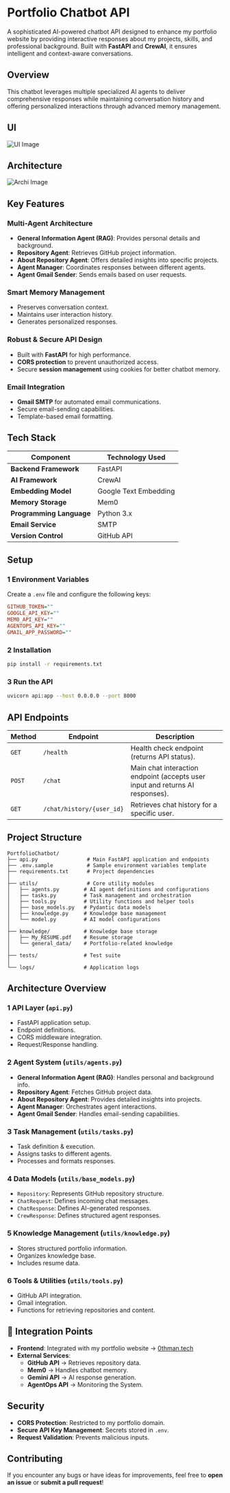 # Portfolio Chatbot API

A sophisticated AI-powered chatbot API designed to enhance my portfolio website by providing interactive responses about my projects, skills, and professional background. Built with **FastAPI** and **CrewAI**, it ensures intelligent and context-aware conversations.

## Overview

This chatbot leverages multiple specialized AI agents to deliver comprehensive responses while maintaining conversation history and offering personalized interactions through advanced memory management.

## UI

![UI Image](./imgs/UI.png)

##  Architecture 

![Archi Image](./imgs/archi.png)


## Key Features

###  Multi-Agent Architecture
- **General Information Agent (RAG)**: Provides personal details and background.
- **Repository Agent**: Retrieves GitHub project information.
- **About Repository Agent**: Offers detailed insights into specific projects.
- **Agent Manager**: Coordinates responses between different agents.
- **Agent Gmail Sender**: Sends emails based on user requests.

###  Smart Memory Management
- Preserves conversation context.
- Maintains user interaction history.
- Generates personalized responses.

###  Robust & Secure API Design
- Built with **FastAPI** for high performance.
- **CORS protection** to prevent unauthorized access.
- Secure **session management** using cookies for better chatbot memory.

###  Email Integration
- **Gmail SMTP** for automated email communications.
- Secure email-sending capabilities.
- Template-based email formatting.

## Tech Stack

| Component           | Technology Used  |
|--------------------|-----------------|
| **Backend Framework** | FastAPI         |
| **AI Framework**     | CrewAI          |
| **Embedding Model**  | Google Text Embedding |
| **Memory Storage**   | Mem0            |
| **Programming Language** | Python 3.x   |
| **Email Service**   | SMTP             |
| **Version Control** | GitHub API       |

## Setup

### 1️ Environment Variables
Create a `.env` file and configure the following keys:
```ini
GITHUB_TOKEN=""
GOOGLE_API_KEY=""
MEM0_API_KEY=""
AGENTOPS_API_KEY=""
GMAIL_APP_PASSWORD=""
```

### 2️ Installation
```bash
pip install -r requirements.txt
```

### 3️ Run the API
```bash
uvicorn api:app --host 0.0.0.0 --port 8000
```

## API Endpoints

| Method | Endpoint | Description |
|--------|---------|-------------|
| `GET`  | `/health` | Health check endpoint (returns API status). |
| `POST` | `/chat` | Main chat interaction endpoint (accepts user input and returns AI responses). |
| `GET`  | `/chat/history/{user_id}` | Retrieves chat history for a specific user. |

## Project Structure

```
PortfolioChatbot/
├── api.py                # Main FastAPI application and endpoints
├── .env.sample           # Sample environment variables template
├── requirements.txt      # Project dependencies
│
├── utils/                # Core utility modules
│   ├── agents.py        # AI agent definitions and configurations
│   ├── tasks.py         # Task management and orchestration
│   ├── tools.py         # Utility functions and helper tools
│   ├── base_models.py   # Pydantic data models
│   ├── knowledge.py     # Knowledge base management
│   └── model.py         # AI model configurations
│
├── knowledge/           # Knowledge base storage
│   ├── My_RESUME.pdf    # Resume storage
│   └── general_data/    # Portfolio-related knowledge
│
├── tests/               # Test suite
│
└── logs/                # Application logs
```

##  Architecture Overview

### **1️ API Layer (`api.py`)**
- FastAPI application setup.
- Endpoint definitions.
- CORS middleware integration.
- Request/Response handling.

### **2️ Agent System (`utils/agents.py`)**
- **General Information Agent (RAG)**: Handles personal and background info.
- **Repository Agent**: Fetches GitHub project data.
- **About Repository Agent**: Provides detailed insights into projects.
- **Agent Manager**: Orchestrates agent interactions.
- **Agent Gmail Sender**: Handles email-sending capabilities.

### **3️ Task Management (`utils/tasks.py`)**
- Task definition & execution.
- Assigns tasks to different agents.
- Processes and formats responses.

### **4️ Data Models (`utils/base_models.py`)**
- `Repository`: Represents GitHub repository structure.
- `ChatRequest`: Defines incoming chat messages.
- `ChatResponse`: Defines AI-generated responses.
- `CrewResponse`: Defines structured agent responses.

### **5️ Knowledge Management (`utils/knowledge.py`)**
- Stores structured portfolio information.
- Organizes knowledge base.
- Includes resume data.

### **6️ Tools & Utilities (`utils/tools.py`)**
- GitHub API integration.
- Gmail integration.
- Functions for retrieving repositories and content.

## 🔗 Integration Points

- **Frontend**: Integrated with my portfolio website → [0thman.tech](https://www.0thman.tech)
- **External Services**:
  - **GitHub API** → Retrieves repository data.
  - **Mem0** → Handles chatbot memory.
  - **Gemini API** → AI response generation.
  - **AgentOps API** → Monitoring the System.

##  Security

- **CORS Protection**: Restricted to my portfolio domain.
- **Secure API Key Management**: Secrets stored in `.env`.
- **Request Validation**: Prevents malicious inputs.

##  Contributing

If you encounter any bugs or have ideas for improvements, feel free to **open an issue** or **submit a pull request**! 

